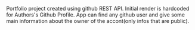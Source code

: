 Portfolio project created using github REST API. Initial render is hardcoded for Authors's Github Profile. App can find any github user and give some main information about the owner of the accont(only infos that are public).
